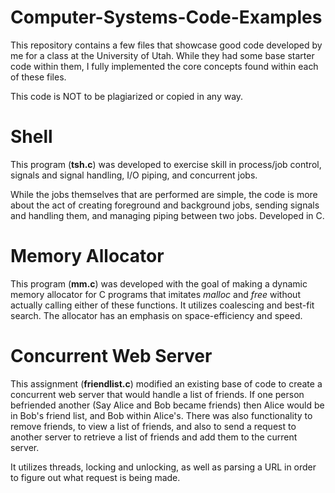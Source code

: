 # Computer-Systems-Code-Examples
This repository contains a few files that showcase good code developed by me for a class at the University of Utah. While they had some base starter code within them, I fully implemented the core concepts found within each of these files.

This code is NOT to be plagiarized or copied in any way.

# Shell

This program (**tsh.c**) was developed to exercise skill in process/job control, signals and signal handling, I/O piping, and concurrent jobs.

While the jobs themselves that are performed are simple, the code is more about the act of creating foreground and background jobs, sending signals and handling them, and managing piping between two jobs. Developed in C.

# Memory Allocator

This program (**mm.c**) was developed with the goal of making a dynamic memory allocator for C programs that imitates _malloc_ and _free_ without actually calling either of these functions. It utilizes coalescing and best-fit search. The allocator has an emphasis on space-efficiency and speed.

# Concurrent Web Server

This assignment (**friendlist.c**) modified an existing base of code to create a concurrent web server that would handle a list of friends. If one person befriended another (Say Alice and Bob became friends) then Alice would be in Bob's friend list, and Bob within Alice's. There was also functionality to remove friends, to view a list of friends, and also to send a request to another server to retrieve a list of friends and add them to the current server.

It utilizes threads, locking and unlocking, as well as parsing a URL in order to figure out what request is being made.
